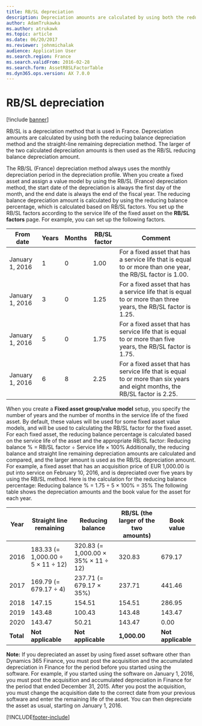 ```yaml
---
title: RB/SL depreciation
description: Depreciation amounts are calculated by using both the reducing balance depreciation method and the straight-line remaining depreciation method.
author: AdamTrukawka
ms.author: atrukawk
ms.topic: article
ms.date: 06/20/2017
ms.reviewer: johnmichalak
audience: Application User
ms.search.region: France
ms.search.validFrom: 2016-02-28
ms.search.form: AssetRBSLFactorTable
ms.dyn365.ops.version: AX 7.0.0
---
```


# RB/SL depreciation

[!include [banner](../../includes/banner.md)]

RB/SL is a depreciation method that is used in France. Depreciation amounts are calculated by using both the reducing balance depreciation method and the straight-line remaining depreciation method. The larger of the two calculated depreciation amounts is then used as the RB/SL reducing balance depreciation amount.

The RB/SL (France) depreciation method always uses the monthly depreciation period in the depreciation profile. When you create a fixed asset and assign a value model by using the RB/SL (France) depreciation method, the start date of the depreciation is always the first day of the month, and the end date is always the end of the fiscal year. The reducing balance depreciation amount is calculated by using the reducing balance percentage, which is calculated based on RB/SL factors. You set up the RB/SL factors according to the service life of the fixed asset on the **RB/SL factors** page. For example, you can set up the following factors.

| From date       | Years | Months | RB/SL factor | Comment                                                                                                                     |
|-----------------|-------|--------|--------------|-----------------------------------------------------------------------------------------------------------------------------|
| January 1, 2016 | 1     | 0      | 1.00         | For a fixed asset that has a service life that is equal to or more than one year, the RB/SL factor is 1.00.                 |
| January 1, 2016 | 3     | 0      | 1.25         | For a fixed asset that has a service life that is equal to or more than three years, the RB/SL factor is 1.25.              |
| January 1, 2016 | 5     | 0      | 1.75         | For a fixed asset that has service life that is equal to or more than five years, the RB/SL factor is 1.75.                 |
| January 1, 2016 | 6     | 8      | 2.25         | For a fixed asset that has service life that is equal to or more than six years and eight months, the RB/SL factor is 2.25. |

When you create a **Fixed asset group/value model** setup, you specify the number of years and the number of months in the service life of the fixed asset. By default, these values will be used for some fixed asset value models, and will be used to calculating the RB/SL factor for the fixed asset. For each fixed asset, the reducing balance percentage is calculated based on the service life of the asset and the appropriate RB/SL factor: Reducing balance % = RB/SL factor ÷ Service life × 100% Additionally, the reducing balance and straight line remaining depreciation amounts are calculated and compared, and the larger amount is used as the RB/SL depreciation amount. For example, a fixed asset that has an acquisition price of EUR 1,000.00 is put into service on February 10, 2016, and is depreciated over five years by using the RB/SL method. Here is the calculation for the reducing balance percentage: Reducing balance % = 1.75 ÷ 5 × 100% = 35% The following table shows the depreciation amounts and the book value for the asset for each year.

| Year      | Straight line remaining           | Reducing balance                    | RB/SL (the larger of the two amounts) | Book value         |
|-----------|-----------------------------------|-------------------------------------|---------------------------------------|--------------------|
| 2016      | 183.33 (= 1,000.00 ÷ 5 × 11 ÷ 12) | 320.83 (= 1,000.00 × 35% × 11 ÷ 12) | 320.83                                | 679.17             |
| 2017      | 169.79 (= 679.17 ÷ 4)             | 237.71 (= 679.17 × 35%)             | 237.71                                | 441.46             |
| 2018      | 147.15                            | 154.51                              | 154.51                                | 286.95             |
| 2019      | 143.48                            | 100.43                              | 143.48                                | 143.47             |
| 2020      | 143.47                            | 50.21                               | 143.47                                | 0.00               |
| **Total** | **Not applicable**                | **Not applicable**                  | **1,000.00**                          | **Not applicable** |

**Note:** If you depreciated an asset by using fixed asset software other than Dynamics 365 Finance, you must post the acquisition and the accumulated depreciation in Finance for the period before you started using the software. For example, if you started using the software on January 1, 2016, you must post the acquisition and accumulated depreciation in Finance for the period that ended December 31, 2015. After you post the acquisition, you must change the acquisition date to the correct date from your previous software and enter the remaining life of the asset. You can then depreciate the asset as usual, starting on January 1, 2016.





[!INCLUDE[footer-include](../../../includes/footer-banner.md)]
